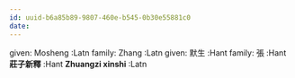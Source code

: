 ```yaml
---
id: uuid-b6a85b89-9807-460e-b545-0b30e55881c0
date: 
---
```


given: Mosheng :Latn
family: Zhang :Latn
given: 默生 :Hant
family: 張 :Hant
**莊子新釋** :Hant
**Zhuangzi xinshi** :Latn